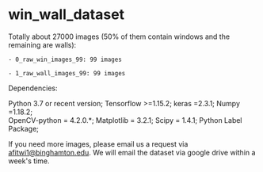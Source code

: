 # win_wall_dataset
Totally about 27000 images (50% of them contain windows and the remaining are walls):  

    - 0_raw_win_images_99: 99 images
    
    - 1_raw_wall_images_99: 99 images
    
Dependencies:

  Python 3.7 or recent version; 
  Tensorflow >=1.15.2; 
  keras =2.3.1; 
  Numpy =1.18.2;  
  OpenCV-python = 4.2.0.*; 
  Matplotlib = 3.2.1; 
  Scipy = 1.4.1; 
  Python Label Package;
  
If you need more images, please email us a request via afitwi1@binghamton.edu. We will email the dataset via google drive within a week's time.
